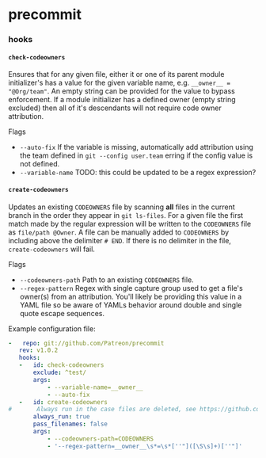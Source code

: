 precommit
=========

### hooks
#### `check-codeowners`

Ensures that for any given file, either it or one of its parent module initializer's has a value for the given variable 
name, e.g. `__owner__ = "@Org/team"`. An empty string can be provided for the value to bypass enforcement. If a module 
initializer has a defined owner (empty string excluded) then all of it's descendants will not require code owner 
attribution.

Flags
- `--auto-fix` If the variable is missing, automatically add attribution using the team defined in 
`git --config user.team` erring if the config value is not defined.
- `--variable-name` TODO: this could be updated to be a regex expression?

#### `create-codeowners`

Updates an existing `CODEOWNERS` file by scanning **all** files in the current branch in the order they appear in 
`git ls-files`. For a given file the first match made by the regular expression will be written to the `CODEOWNERS` 
file as `file/path @Owner`. A file can be manually added to `CODEOWNERS` by including above the delimiter `# END`. If 
there is no delimiter in the file, `create-codeowners` will fail. 

Flags
- `--codeowners-path` Path to an existing `CODEOWNERS` file. 
- `--regex-pattern` Regex with single capture group used to get a file's owner(s) from an attribution. You'll likely be 
providing this value in a YAML file so be aware of YAMLs behavior around double and single quote escape sequences.

Example configuration file:

 ```yaml
-   repo: git://github.com/Patreon/precommit
    rev: v1.0.2
    hooks:
    -   id: check-codeowners
        exclude: ^test/
        args:
            - --variable-name=__owner__
            - --auto-fix
    -   id: create-codeowners
#       Always run in the case files are deleted, see https://github.com/pre-commit/pre-commit/issues/749
        always_run: true
        pass_filenames: false
        args:
            - --codeowners-path=CODEOWNERS
            - '--regex-pattern=__owner__\s*=\s*[''"]([\S\s]+)[''"]'
```